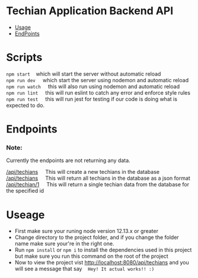 # Techian Application Backend API

- [Usage](#Useage)
- [EndPoints](#Endpoints)

# Scripts

`npm start` &nbsp; &nbsp;which will start the server without automatic reload <br>
`npm run dev` &nbsp; &nbsp; which start the server using nodemon and automatic reload <br>
`npm run watch` &nbsp; &nbsp; this will also run using nodemon and automatic reload<br>
`npm run lint` &nbsp; &nbsp; this will run eslint to catch any error and enforce style rules <br>
`npm run test` &nbsp; &nbsp; this will run jest for testing if our code is doing what is expected to do.

# Endpoints

### Note:

Currently the endpoints are not returning any data.

[/api/techians]() &nbsp; &nbsp; This will create a new techians in the database <br>
[/api/techians]() &nbsp; &nbsp; This will return all techians in the database as a json format <br>
[/api/techian/1]() &nbsp; &nbsp; This will return a single techian data from the database for the specified id

# Useage

- First make sure your runing node version 12.13.x or greater
- Change directory to the project folder, and if you change the folder name make sure your're in the right one.
- Run `npm install` or `npm i` to install the dependencies used in this project but make sure you run this command on the root of the project
- Now to view the project vist [http://localhost:8080/api/techians]() and you will see a message that say &nbsp; &nbsp;`Hey! It actual works!! :)`
